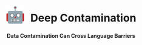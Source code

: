 <div style="display: flex; align-items: center; justify-content: center;">
    <img src="imgs/evil.png" style="width: 50px; height: auto; margin-right: 15px; position: relative; top: -8px;">
    <h1 style="margin: 0; display: inline-block; vertical-align: middle;">Deep Contamination</h1>
</div>
<p align="center"><b>Data Contamination Can Cross Language Barriers</b></p>
